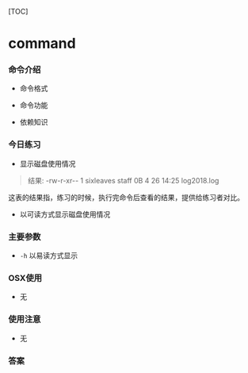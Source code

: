 

[TOC]



# command

### 命令介绍

>



- 命令格式

>



- 命令功能

>



- 依赖知识

> 

### 今日练习

- 显示磁盘使用情况

>
>
>结果:  -rw-r-xr--  1 sixleaves  staff     0B  4 26 14:25 log2018.log

这表的结果指，练习的时候，执行完命令后查看的结果，提供给练习者对比。

- 以可读方式显示磁盘使用情况

>



### 主要参数

- `-h`  以易读方式显示


### OSX使用

- 无

### 使用注意

- 无

### 答案